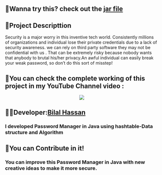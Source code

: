 



## :small_blue_diamond:Wanna try this?  check out the <a href="https://github.com/Noor-Ahmed-12/PasswordManager/blob/7b9f39e5f02feea53a4a1a9508f8d149d97304bc/Project%20Password%20Manager.jar">jar file</a>



 ## :page_facing_up:Project Descripttion
Security is a major worry in this inventive tech world. Consistently millions of organizations and individual lose their private credentials due to a lack of security awareness. we can rely on third party software they may not be confidential with us . That can be extremely risky because nobody wants that anybody to brutal his/her privacy.An awful individual can easily break your weak password, so don’t do this sort of misstep!


## :movie_camera:You can check the complete working of this project in my YouTube Channel video :
<p align="center">
<a href="https://www.youtube.com/watch?v=8LhfDjcXBnU" target="_blank"><img src = "https://img.icons8.com/nolan/2x/youtube-music.png"></a>
</p>


## 👨‍💻Developer:<a href="https://github.com/Noor-Ahmed-12">Bilal Hassan</a>
### I developed Password Manager in Java using hashtable-Data structure and Algorithm


## 🤝You can Contribute in it!
### You can improve this Password Manager in Java with new creative ideas to make it more secure.



